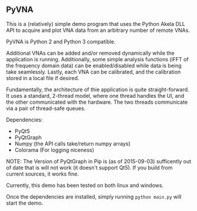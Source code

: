 ## PyVNA

This is a (relatively) simple demo program that uses the Python Akela DLL
API to acquire and plot VNA data from an arbitrary number of remote VNAs.

PyVNA is Python 2 and Python 3 compatible.

Additional VNAs can be added and/or removed dynamically while the application 
is running. Additionally, some simple analysis functions (iFFT of the frequency
domain data) can be enabled/disabled while data is being take seamlessly.
Lastly, each VNA can be calibrated, and the calibration stored in a local file
if desired.

Fundamentally, the architecture of thie application is quite straight-forward. 
It uses a standard, 2-thread model, where one thread handles the UI, and 
the other communicated with the hardware. The two threads communicate via
a pair of thread-safe queues.

Dependencies:
 - PyQt5
 - PyQtGraph
 - Numpy (the API calls take/return numpy arrays)
 - Colorama (For logging niceness)

NOTE: The Version of PyQtGraph in Pip is (as of 2015-09-03) sufficently out of
date that is will not work (it doesn't support Qt5). If you build from current
sources, it works fine.

Currently, this demo has been tested on both linux and windows.

Once the dependencies are installed, simply running `python main.py` will start
the demo.
